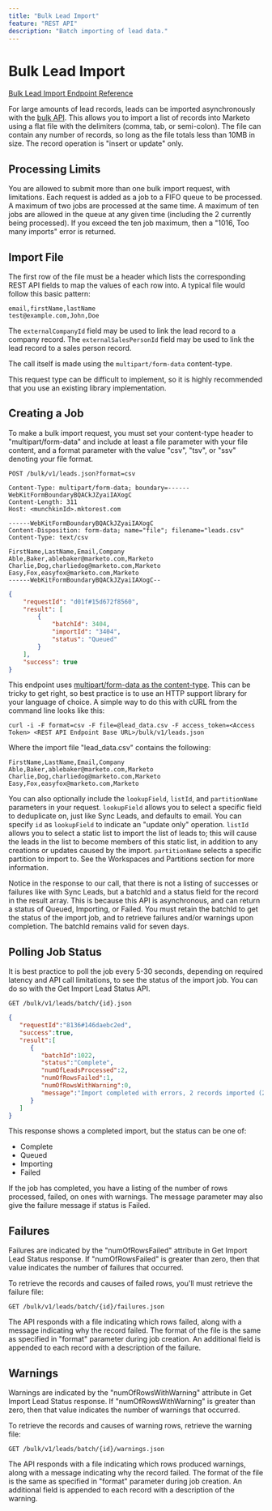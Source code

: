 ```yaml
---
title: "Bulk Lead Import"
feature: "REST API"
description: "Batch importing of lead data."
---
```


# Bulk Lead Import

[Bulk Lead Import Endpoint Reference](https://developer.adobe.com/marketo-apis/api/mapi/#tag/Bulk-Import-Leads)

For large amounts of lead records, leads can be imported asynchronously with the [bulk API](https://developer.adobe.com/marketo-apis/api/mapi/#tag/Bulk-Import-Leads/operation/importLeadUsingPOST). This allows you to import a list of records into Marketo using a flat file with the delimiters (comma, tab, or semi-colon). The file can contain any number of records, so long as the file totals less than 10MB in size. The record operation is "insert or update" only.

## Processing Limits

You are allowed to submit more than one bulk import request, with limitations. Each request is added as a job to a FIFO queue to be processed. A maximum of two jobs are processed at the same time. A maximum of ten jobs are allowed in the queue at any given time (including the 2 currently being processed). If you exceed the ten job maximum, then a "1016, Too many imports" error is returned.

## Import File

The first row of the file must be a header which lists the corresponding REST API fields to map the values of each row into. A typical file would follow this basic pattern:

```
email,firstName,lastName
test@example.com,John,Doe
```

The `externalCompanyId` field may be used to link the lead record to a company record. The `externalSalesPersonId` field may be used to link the lead record to a sales person record.

The call itself is made using the `multipart/form-data` content-type.

This request type can be difficult to implement, so it is highly recommended that you use an existing library implementation.

## Creating a Job

To make a bulk import request, you must set your content-type header to "multipart/form-data" and include at least a file parameter with your file content, and a format parameter with the value "csv", "tsv", or "ssv" denoting your file format.

```
POST /bulk/v1/leads.json?format=csv
```

```
Content-Type: multipart/form-data; boundary=------WebKitFormBoundaryBQACkJZyaiIAXogC
Content-Length: 311
Host: <munchkinId>.mktorest.com
```

```
------WebKitFormBoundaryBQACkJZyaiIAXogC
Content-Disposition: form-data; name="file"; filename="leads.csv"
Content-Type: text/csv

FirstName,LastName,Email,Company
Able,Baker,ablebaker@marketo.com,Marketo
Charlie,Dog,charliedog@marketo.com,Marketo
Easy,Fox,easyfox@marketo.com,Marketo
------WebKitFormBoundaryBQACkJZyaiIAXogC--
```

```json
{
    "requestId": "d01f#15d672f8560",
    "result": [
        {
            "batchId": 3404,
            "importId": "3404",
            "status": "Queued"
        }
    ],
    "success": true
}
```

This endpoint uses [multipart/form-data as the content-type](https://www.w3.org/Protocols/rfc1341/7_2_Multipart.html). This can be tricky to get right, so best practice is to use an HTTP support library for your language of choice. A simple way to do this with cURL from the command line looks like this:

```
curl -i -F format=csv -F file=@lead_data.csv -F access_token=<Access Token> <REST API Endpoint Base URL>/bulk/v1/leads.json
```

Where the import file "lead_data.csv" contains the following:

```
FirstName,LastName,Email,Company
Able,Baker,ablebaker@marketo.com,Marketo
Charlie,Dog,charliedog@marketo.com,Marketo
Easy,Fox,easyfox@marketo.com,Marketo
```

You can also optionally include the `lookupField`, `listId`, and `partitionName` parameters in your request. `lookupField` allows you to select a specific field to deduplicate on, just like Sync Leads, and defaults to email. You can specify `id` as `lookupField` to indicate an "update only" operation. `listId` allows you to select a static list to import the list of leads to; this will cause the leads in the list to become members of this static list, in addition to any creations or updates caused by the import. `partitionName` selects a specific partition to import to. See the Workspaces and Partitions section for more information.

Notice in the response to our call, that there is not a listing of successes or failures like with Sync Leads, but a batchId and a status field for the record in the result array. This is because this API is asynchronous, and can return a status of Queued, Importing, or Failed. You must retain the batchId to get the status of the import job, and to retrieve failures and/or warnings upon completion. The batchId remains valid for seven days.

## Polling Job Status

It is best practice to poll the job every 5-30 seconds, depending on required latency and API call limitations, to see the status of the import job. You can do so with the Get Import Lead Status API.

```
GET /bulk/v1/leads/batch/{id}.json
```

```json
{
   "requestId":"8136#146daebc2ed",
   "success":true,
   "result":[
      {
         "batchId":1022,
         "status":"Complete",
         "numOfLeadsProcessed":2,
         "numOfRowsFailed":1,
         "numOfRowsWithWarning":0,
         "message":"Import completed with errors, 2 records imported (2 members), 1 failed"
      }
   ]
}

```

This response shows a completed import, but the status can be one of:

- Complete
- Queued
- Importing
- Failed

If the job has completed, you have a listing of the number of rows processed, failed, on ones with warnings. The message parameter may also give the failure message if status is Failed.

## Failures

Failures are indicated by the "numOfRowsFailed" attribute in Get Import Lead Status response. If "numOfRowsFailed" is greater than zero, then that value indicates the number of failures that occurred.

To retrieve the records and causes of failed rows, you'll must retrieve the failure file:

```
GET /bulk/v1/leads/batch/{id}/failures.json
```

The API responds with a file indicating which rows failed, along with a message indicating why the record failed. The format of the file is the same as specified in "format" parameter during job creation. An additional field is appended to each record with a description of the failure.

## Warnings

Warnings are indicated by the "numOfRowsWithWarning" attribute in Get Import Lead Status response. If "numOfRowsWithWarning" is greater than zero, then that value indicates the number of warnings that occurred.

To retrieve the records and causes of warning rows, retrieve the warning file:

```
GET /bulk/v1/leads/batch/{id}/warnings.json
```

The API responds with a file indicating which rows produced warnings, along with a message indicating why the record failed. The format of the file is the same as specified in "format" parameter during job creation. An additional field is appended to each record with a description of the warning.
